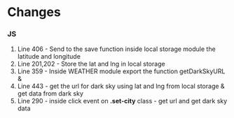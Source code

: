 # Changes




### JS
1. Line 406 - Send to the save function inside local storage module the latitude and longitude
2. Line 201,202 - Store the lat and lng in local storage
3. Line 359 - Inside WEATHER module export the function getDarkSkyURL & 
4. Line 443 - get the url for dark sky using lat and lng from local storage & get data from dark sky
5. Line 290 - inside click event on **.set-city** class - get url and get dark sky data